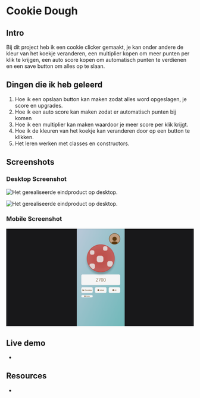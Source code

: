 # Cookie Dough

## Intro
Bij dit project heb ik een cookie clicker gemaakt, je kan onder andere de kleur van het koekje veranderen, een multiplier kopen om meer punten per klik te krijgen, een auto score kopen om automatisch punten te verdienen en een save button om alles op te slaan.

## Dingen die ik heb geleerd
1. Hoe ik een opslaan button kan maken zodat alles word opgeslagen, je score en upgrades.
2. Hoe ik een auto score kan maken zodat er automatisch punten bij komen
3. Hoe ik een multiplier kan maken waardoor je meer score per klik krijgt.
4. Hoe ik de kleuren van het koekje kan veranderen door op een button te klikken.
5. Het leren werken met classes en constructors.

## Screenshots

### Desktop Screenshot
![Het gerealiseerde eindproduct op desktop.](https://github.com/roan-eb/CookieDough/blob/main/img/Screenshot%202023-06-02%20at%208.45.33%20PM.png)

![Het gerealiseerde eindproduct op desktop.](https://github.com/roan-eb/CookieDough/blob/main/img/Screenshot%202023-06-02%20at%208.45.59%20PM.png)


### Mobile Screenshot
![Het gerealiseerde eindproduct op mobile.](https://github.com/roan-eb/CookieDough/blob/main/img/Screenshot%202023-06-02%20at%208.49.07%20PM.png)

## Live demo
-

## Resources
-